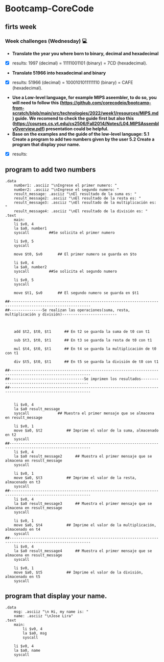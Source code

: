 # Bootcamp-CoreCode

## firts week
### Week challenges (Wednesday) 💻
- **Translate the year you where born to binary, decimal and hexadecimal**
- [x] results: 1997 (decimal) = 11111001101 (binary) = 7CD (hexadecimal).
- **Translate 51966 into hexadecimal and binary**
- [x] results: 51966 (decimal) = 1000101011111110 (binary) = CAFE (hexadecimal).
- **Use a Low-level language, for example MIPS aseembler, to do so, you will need to follow this (https://github.com/corecodeio/bootcamp-from-scratch/blob/main/src/technologies/2022/week1/resources/MIPS.md) guide. We recomend to check the guide first but also this (https://courses.cs.vt.edu/cs2506/Fall2014/Notes/L04.MIPSAssemblyOverview.pdf) presentation could be helpful.**
- **Base on the examples and the guide of the low-level language: 5.1 Create a program to add two numbers given by the user 5.2 Create a program that display your name.**
- [x] results: 
## program to add two numbers

	.data
		number1: .asciiz "\nIngrese el primer numero: "
		number2: .asciiz "\nIngrese el segundo numero: "
		result_message: .asciiz "\nEl resultado de la suma es: "
		result_message2: .asciiz "\nEl resultado de la resta es: "
		result_message3: .asciiz "\nEl resultado de la multiplicación es: "
		result_message4: .asciiz "\nEl resultado de la división es: "
	.text
		main:
		li $v0, 4
		la $a0, number1		
		syscall			##Se solicita el primer numero

		li $v0, 5
		syscall

		move $t0, $v0		## El primer numero se guarda en $to

		li $v0, 4
		la $a0, number2
		syscall			##Se solicita el segundo numero

		li $v0, 5
		syscall
		   
		move $t1, $v0		## El segundo numero se guarda en $t1
		
	##-----------------------------------------------------------------------------------------------------------
	##---------------Se realizan las operaciones(suma, resta, multiplicación y división)-------------------------	
	
	

		add $t2, $t0, $t1      ## En t2 se guarda la suma de t0 con t1
		
		sub $t3, $t0, $t1      ## En t3 se guarda la resta de t0 con t1
		
		mul $t4, $t0, $t1      ## En t4 se guarda la multiplicación de t0 con t1
		
		div $t5, $t0, $t1      ## En t5 se guarda la división de t0 con t1

	##-----------------------------------------------------------------------------------------------------------
	##----------------------------------Se imprimen los resultados---------------------------------------------- 		
	##-----------------------------------------------------------------------------------------------------------
	
	
		li $v0, 4
		la $a0 result_message
		syscall				## Muestra el primer mensaje que se almacena en result_message
		
		li $v0, 1
		move $a0, $t2			## Imprime el valor de la suma, almacenado en t2
		syscall	
	##-----------------------------------------------------------------------------------------------------------		
		li $v0, 4
		la $a0 result_message2		## Muestra el primer mensaje que se almacena en result_message
		syscall
		
		li $v0, 1
		move $a0, $t3			## Imprime el valor de la resta, almacenado en t3
		syscall		
	##-----------------------------------------------------------------------------------------------------------	
		li $v0, 4
		la $a0 result_message3		## Muestra el primer mensaje que se almacena en result_message
		syscall
		
		li $v0, 1
		move $a0, $t4			## Imprime el valor de la multiplicación, almacenado en t4
		syscall		
	##-----------------------------------------------------------------------------------------------------------	
		li $v0, 4
		la $a0 result_message4		## Muestra el primer mensaje que se almacena en result_message
		syscall
		
		li $v0, 1
		move $a0, $t5			## Imprime el valor de la división, almacenado en t5
		syscall			

## program that display your name.
	.data
		msg: .asciiz "\n Hi, my name is: "
		name: .asciiz "\nJose Lira"
	.text
		main:
			li $v0, 4
			la $a0, msg		
			syscall		
		
		li $v0, 4
		la $a0, name		
		syscall	
